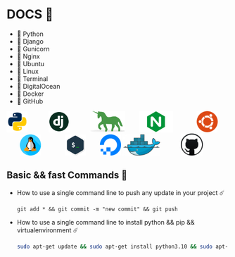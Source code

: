 # DOCS 🚀
 - 💙 Python
 - 💙 Django 
 - 💙 Gunicorn 
 - 💙 Nginx 
 - 💙 Ubuntu
 - 💙 Linux
 - 💙 Terminal
 - 💙 DigitalOcean
 - 💙 Docker
 - 💙 GitHub

<p align="center">
  <code><img height="48" src="./pictures/python.png"/>      </code>
  <code><img height="48" src="./pictures/django.png"/>      </code>
  <code><img height="48" src="./pictures/gunicorn.png"/>    </code>
  <code><img height="48" src="./pictures/nginx.png"/>       </code> 
  <code><img height="48" src="./pictures/ubuntu.png"/>      </code> 
  <code><img height="48" src="./pictures/linux.png"/>       </code>
  <code><img height="48" src="./pictures/terminal.png"/>    </code>
  <code><img height="48" src="./pictures/digitalocean.png"/></code>
  <code><img height="48" src="./pictures/docker.png"/>      </code>
  <code><img height= "50px" src="./pictures/github.png">    </code>
</p>

## Basic && fast Commands 🙂

 - How to use a single command line to push any update in your project ☄️
   
   ```git
   git add * && git commit -m "new commit" && git push
   ```
 - How to use a single command line to install python && pip && virtualenvironment  ☄️

   ``` sh 
   sudo apt-get update && sudo apt-get install python3.10 && sudo apt-get install python3-pip && sudo apt install python3-virtualenv
   ```   
